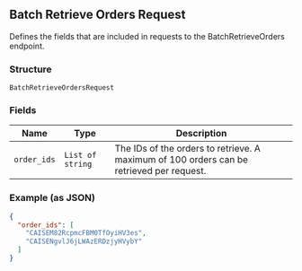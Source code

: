 ## Batch Retrieve Orders Request

Defines the fields that are included in requests to the
BatchRetrieveOrders endpoint.

### Structure

`BatchRetrieveOrdersRequest`

### Fields

| Name | Type | Description |
|  --- | --- | --- |
| `order_ids` | `List of string` | The IDs of the orders to retrieve. A maximum of 100 orders can be retrieved per request. |

### Example (as JSON)

```json
{
  "order_ids": [
    "CAISEM82RcpmcFBM0TfOyiHV3es",
    "CAISENgvlJ6jLWAzERDzjyHVybY"
  ]
}
```


